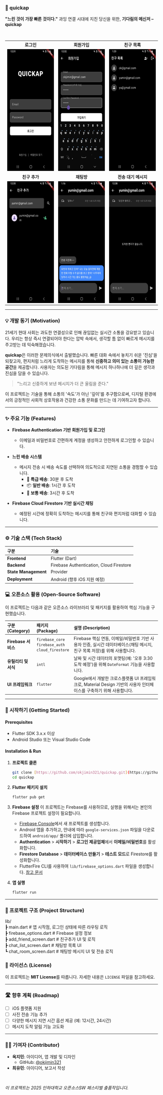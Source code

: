 ### 📮 quickap

**"느린 것이 가장 빠른 것이다."** 과잉 연결 시대에 지친 당신을 위한, **기다림의 메신저 – quickap**

<br>

<table align="center">
  <tr>
    <td align="center"><b>로그인</b></td>
    <td align="center"><b>회원가입</b></td>
    <td align="center"><b>친구 목록</b></td>
  </tr>
  <tr>
    <td><img src="https://raw.githubusercontent.com/okjimin321/quickap/main/assets/Login_Page.png" alt="로그인 화면" height="400"/></td>
    <td><img src="https://raw.githubusercontent.com/okjimin321/quickap/main/assets/Register.png" alt="회원가입 화면" height="400"/></td>
    <td><img src="https://raw.githubusercontent.com/okjimin321/quickap/main/assets/chat_list_page.png" alt="친구 목록 화면" height="400"/></td>
  </tr>
  <tr>
    <td align="center"><b>친구 추가</b></td>
    <td align="center"><b>채팅방</b></td>
    <td align="center"><b>전송 대기 메시지</b></td>
  </tr>
  <tr>
    <td><img src="https://raw.githubusercontent.com/okjimin321/quickap/main/assets/add_friend.png" alt="친구 추가 화면" height="400"/></td>
    <td><img src="https://raw.githubusercontent.com/okjimin321/quickap/main/assets/chat_page.png" alt="채팅방 화면" height="400"/></td>
    <td><img src="https://raw.githubusercontent.com/okjimin321/quickap/main/assets/wait_for_msg.png" alt="전송 대기 화면" height="400"/></td>
  </tr>
</table>

---

### 💡 개발 동기 (Motivation)

21세기 현대 사회는 과도한 연결성으로 인해 끊임없는 실시간 소통을 강요받고 있습니다. 우리는 항상 즉시 연결되어야 한다는 압박 속에서, 생각할 틈 없이 빠르게 메시지를 주고받는 데 익숙해졌습니다.

**quickap**은 이러한 문제의식에서 출발했습니다. 빠른 대화 속에서 놓치기 쉬운 '진심'을 되찾고자, 편지처럼 느리게 도착하는 메시지를 통해 **신중하고 의미 있는 소통이 가능한 공간**을 제공합니다. 사용자는 의도된 기다림을 통해 메시지 하나하나에 더 깊은 생각과 진심을 담을 수 있습니다.

> "느리고 신중하게 보낸 메시지가 더 큰 울림을 준다."

이 프로젝트는 기술을 통해 소통의 '속도'가 아닌 '깊이'를 추구함으로써, 디지털 환경에서의 긍정적인 사회적 상호작용과 건강한 소통 문화를 만드는 데 기여하고자 합니다.

---

### ✨ 주요 기능 (Features)

* **Firebase Authentication 기반 회원가입 및 로그인**
    * 이메일과 비밀번호로 간편하게 계정을 생성하고 안전하게 로그인할 수 있습니다.


* **느린 배송 시스템**
    * 메시지 전송 시 배송 속도를 선택하여 의도적으로 지연된 소통을 경험할 수 있습니다.
        * 🚀 **특급 배송**: 30분 후 도착
        * 📦 **일반 배송**: 1시간 후 도착
        * 🐢 **보통 배송**: 3시간 후 도착

* **Firebase Cloud Firestore 기반 실시간 채팅**
    * 예정된 시간에 정확히 도착하는 메시지를 통해 친구와 편지처럼 대화할 수 있습니다.

---

### ⚙️ 기술 스택 (Tech Stack)

| 구분 | 기술 |
| :--- | :--- |
| **Frontend** | Flutter (Dart) |
| **Backend** | Firebase Authentication, Cloud Firestore |
| **State Management** | Provider |
| **Deployment** | Android (향후 iOS 지원 예정) |

### 💻 오픈소스 활용 (Open-Source Software)

이 프로젝트는 다음과 같은 오픈소스 라이브러리 및 패키지를 활용하여 핵심 기능을 구현했습니다.

| 구분 (Category) | 패키지 (Package)                                                              | 설명 (Description)                                                                                             |
| :-------------- | :---------------------------------------------------------------------------- | :------------------------------------------------------------------------------------------------------------- |
| **Firebase 서비스** | `firebase_core`<br>`firebase_auth`<br>`cloud_firestore`                     | Firebase 핵심 연동, 이메일/비밀번호 기반 사용자 인증, 실시간 데이터베이스(채팅 메시지, 친구 목록 저장)를 위해 사용합니다. |
| **유틸리티 및 서식** | `intl`                                                                        | 날짜 및 시간 데이터의 포맷팅(예: '오후 3:30 도착 예정')을 위해 `DateFormat` 기능을 사용합니다.                      |
| **UI 프레임워크** | `flutter`                                                                     | Google에서 개발한 크로스플랫폼 UI 프레임워크로, Material Design 기반의 사용자 인터페이스를 구축하기 위해 사용합니다.      |

---

### 🚀 시작하기 (Getting Started)

#### **Prerequisites**
* Flutter SDK 3.x.x 이상
* Android Studio 또는 Visual Studio Code

#### **Installation & Run**
1.  **프로젝트 클론**
    ```bash
    git clone [https://github.com/okjimin321/quickap.git](https://github.com/okjimin321/quickap.git)
    cd quickap
    ```

2.  **Flutter 패키지 설치**
    ```bash
    flutter pub get
    ```

3.  **Firebase 설정**
    이 프로젝트는 Firebase를 사용하므로, 실행을 위해서는 본인의 Firebase 프로젝트 설정이 필요합니다.
    - [Firebase Console](https://console.firebase.google.com/)에서 새 프로젝트를 생성합니다.
    - Android 앱을 추가하고, 안내에 따라 `google-services.json` 파일을 다운로드하여 `android/app/` 폴더에 삽입합니다.
    - **Authentication** > **시작하기** > **로그인 제공업체**에서 **이메일/비밀번호**를 활성화합니다.
    - **Firestore Database** > **데이터베이스 만들기** > **테스트 모드**로 Firestore를 활성화합니다.
    - FlutterFire CLI를 사용하여 `lib/firebase_options.dart` 파일을 생성합니다. [참고 문서](https://firebase.flutter.dev/docs/cli)

4.  **앱 실행**
    ```bash
    flutter run
    ```

---

### 📂 프로젝트 구조 (Project Structure)
lib/  
┣ main.dart              # 앱 시작점, 로그인 상태에 따른 라우팅 로직  
┣ firebase_options.dart    # Firebase 설정 정보  
┣ add_friend_screen.dart   # 친구추가 UI 및 로직  
┣ chat_list_screen.dart    # 채팅방 목록 UI  
┗ chat_room_screen.dart    # 채팅방 메시지 UI 및 전송 로직  


### 📜 라이선스 (License)

이 프로젝트는 **MIT License**를 따릅니다. 자세한 내용은 `LICENSE` 파일을 참고하세요.

---

### 🛣️ 향후 계획 (Roadmap)

* [ ] iOS 플랫폼 지원
* [ ] 사진 전송 기능 추가
* [ ] 다양한 메시지 지연 시간 옵션 제공 (예: 12시간, 24시간)
* [ ] 메시지 도착 알림 기능 고도화

---

### 🧑‍💻 기여자 (Contributor)

* **옥지민**: 아이디어, 앱 개발 및 디자인
    * GitHub: [@okjimin321](https://github.com/okjimin321)
* **최유민**: 아이디어, 보고서 작성

<br>

*이 프로젝트는 2025 인하대학교 오픈소스SW 페스티벌 출품작입니다.*
